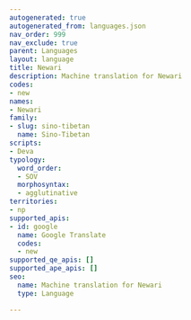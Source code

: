 ```yaml
---
autogenerated: true
autogenerated_from: languages.json
nav_order: 999
nav_exclude: true
parent: Languages
layout: language
title: Newari
description: Machine translation for Newari
codes:
- new
names:
- Newari
family:
- slug: sino-tibetan
  name: Sino-Tibetan
scripts:
- Deva
typology:
  word_order:
  - SOV
  morphosyntax:
  - agglutinative
territories:
- np
supported_apis:
- id: google
  name: Google Translate
  codes:
  - new
supported_qe_apis: []
supported_ape_apis: []
seo:
  name: Machine translation for Newari
  type: Language

---
```


